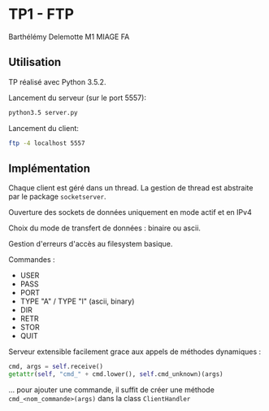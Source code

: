 TP1 - FTP
=========

Barthélémy Delemotte
M1 MIAGE FA


## Utilisation

TP réalisé avec Python 3.5.2.

Lancement du serveur (sur le port 5557):
```sh
python3.5 server.py
```

Lancement du client:
```sh
ftp -4 localhost 5557
```

## Implémentation

Chaque client est géré dans un thread.
La gestion de thread est abstraite par le package `socketserver`.


Ouverture des sockets de données uniquement en mode actif et en IPv4

Choix du mode de transfert de données : binaire ou ascii.

Gestion d'erreurs d'accès au filesystem basique.

Commandes :
* USER
* PASS
* PORT
* TYPE "A" / TYPE "I" (ascii, binary)
* DIR
* RETR
* STOR
* QUIT

Serveur extensible facilement grace aux appels de méthodes dynamiques :
```python
cmd, args = self.receive()
getattr(self, "cmd_" + cmd.lower(), self.cmd_unknown)(args)
```
... pour ajouter une commande, il suffit de créer une méthode `cmd_<nom_commande>(args)` dans la class `ClientHandler`







